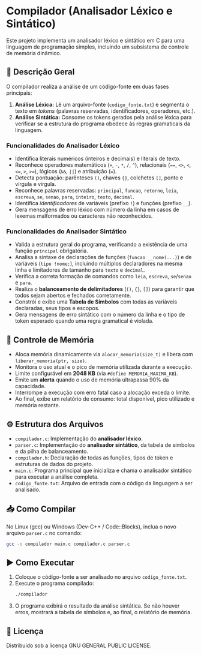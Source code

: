 # Compilador (Analisador Léxico e Sintático)

Este projeto implementa um analisador léxico e sintático em C para uma linguagem de programação simples, incluindo um subsistema de controle de memória dinâmico.

## 📝 Descrição Geral

O compilador realiza a análise de um código-fonte em duas fases principais:

1.  **Análise Léxica:** Lê um arquivo-fonte (`codigo_fonte.txt`) e segmenta o texto em *tokens* (palavras reservadas, identificadores, operadores, etc.).
2.  **Análise Sintática:** Consome os tokens gerados pela análise léxica para verificar se a estrutura do programa obedece às regras gramaticais da linguagem.

### Funcionalidades do Analisador Léxico

- Identifica literais numéricos (inteiros e decimais) e literais de texto.
- Reconhece operadores matemáticos (`+`, `-`, `*`, `/`, `^`), relacionais (`==`, `<>`, `<`, `<=`, `>`, `>=`), lógicos (`&&`, `||`) e atribuição (`=`).
- Detecta pontuação: parênteses `()`, chaves `{}`, colchetes `[]`, ponto e vírgula e vírgula.
- Reconhece palavras reservadas: `principal`, `funcao`, `retorno`, `leia`, `escreva`, `se`, `senao`, `para`, `inteiro`, `texto`, `decimal`.
- Identifica *identificadores* de variáveis (prefixo `!`) e funções (prefixo `__`).
- Gera mensagens de erro léxico com número da linha em casos de lexemas malformados ou caracteres não reconhecidos.

### Funcionalidades do Analisador Sintático

- Valida a estrutura geral do programa, verificando a existência de uma função `principal` obrigatória.
- Analisa a sintaxe de declarações de funções (`funcao __nome(...)`) e de variáveis (`tipo !nome;`), incluindo múltiplos declaradores na mesma linha e limitadores de tamanho para `texto` e `decimal`.
- Verifica a correta formação de comandos como `leia`, `escreva`, `se`/`senao` e `para`.
- Realiza o **balanceamento de delimitadores** (`()`, `{}`, `[]`) para garantir que todos sejam abertos e fechados corretamente.
- Constrói e exibe uma **Tabela de Símbolos** com todas as variáveis declaradas, seus tipos e escopos.
- Gera mensagens de erro sintático com o número da linha e o tipo de token esperado quando uma regra gramatical é violada.

## 💾 Controle de Memória

- Aloca memória dinamicamente via `alocar_memoria(size_t)` e libera com `liberar_memoria(ptr, size)`.
- Monitora o uso atual e o pico de memória utilizada durante a execução.
- Limite configurável em **2048 KB** (via `#define MEMORIA_MAXIMA_KB`).
- Emite um **alerta** quando o uso de memória ultrapassa 90% da capacidade.
- Interrompe a execução com erro fatal caso a alocação exceda o limite.
- Ao final, exibe um relatório de consumo: total disponível, pico utilizado e memória restante.

## ⚙️ Estrutura dos Arquivos

- `compilador.c`: Implementação do **analisador léxico**.
- `parser.c`: Implementação do **analisador sintático**, da tabela de símbolos e da pilha de balanceamento.
- `compilador.h`: Declaração de todas as funções, tipos de token e estruturas de dados do projeto.
- `main.c`: Programa principal que inicializa e chama o analisador sintático para executar a análise completa.
- `codigo_fonte.txt`: Arquivo de entrada com o código da linguagem a ser analisado.

## 📥 Como Compilar

No Linux (gcc) ou Windows (Dev-C++ / Code::Blocks), inclua o novo arquivo `parser.c` no comando:

```bash
gcc -o compilador main.c compilador.c parser.c
```

## ▶️ Como Executar

1.  Coloque o código-fonte a ser analisado no arquivo `codigo_fonte.txt`.
2.  Execute o programa compilado:
    ```bash
    ./compilador
    ```
3.  O programa exibirá o resultado da análise sintática. Se não houver erros, mostrará a tabela de símbolos e, ao final, o relatório de memória.

## 📄 Licença

Distribuído sob a licença GNU GENERAL PUBLIC LICENSE.